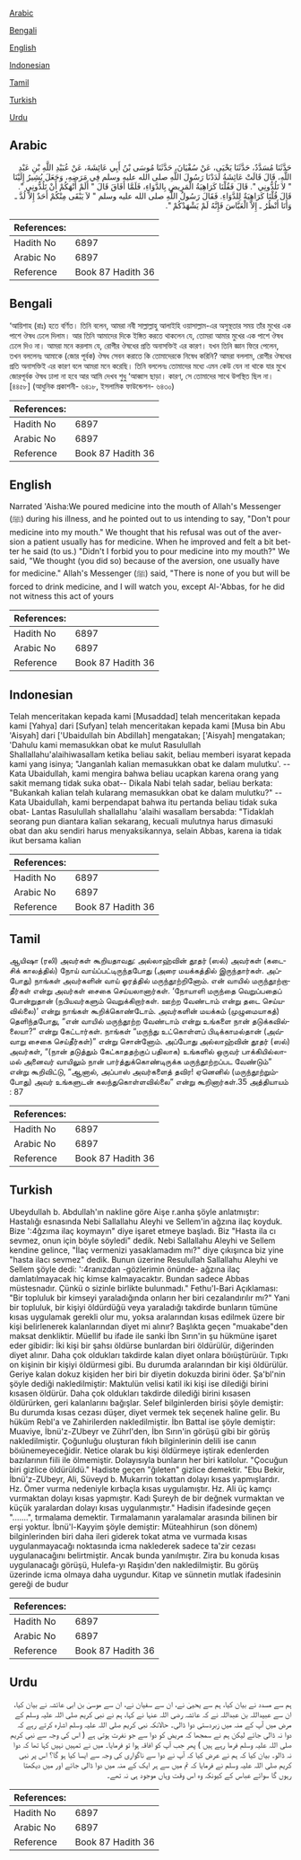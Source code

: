 [Arabic](#arabic)

[Bengali](#bengali)

[English](#english)

[Indonesian](#indonesian)

[Tamil](#tamil)

[Turkish](#turkish)

[Urdu](#urdu)

## Arabic


<div dir="rtl" lang="ar" style={{fontSize:'larger',backgroundColor:'#f8f9fa',padding:20}}>
حَدَّثَنَا مُسَدَّدٌ، حَدَّثَنَا يَحْيَى، عَنْ سُفْيَانَ، حَدَّثَنَا مُوسَى بْنُ أَبِي عَائِشَةَ، عَنْ عُبَيْدِ اللَّهِ بْنِ عَبْدِ اللَّهِ، قَالَ قَالَتْ عَائِشَةُ لَدَدْنَا رَسُولَ اللَّهِ صلى الله عليه وسلم فِي مَرَضِهِ، وَجَعَلَ يُشِيرُ إِلَيْنَا ‏"‏ لاَ تَلُدُّونِي ‏"‏‏.‏ قَالَ فَقُلْنَا كَرَاهِيَةُ الْمَرِيضِ بِالدَّوَاءِ، فَلَمَّا أَفَاقَ قَالَ ‏"‏ أَلَمْ أَنْهَكُمْ أَنْ تَلُدُّونِي ‏"‏‏.‏ قَالَ قُلْنَا كَرَاهِيَةٌ لِلدَّوَاءِ‏.‏ فَقَالَ رَسُولُ اللَّهِ صلى الله عليه وسلم ‏"‏ لاَ يَبْقَى مِنْكُمْ أَحَدٌ إِلاَّ لُدَّ ـ وَأَنَا أَنْظُرُ ـ إِلاَّ الْعَبَّاسَ فَإِنَّهُ لَمْ يَشْهَدْكُمْ ‏"‏‏.‏
</div>
<div style={{backgroundColor:'#f8f9fa',padding:20, marginBottom: 10}}><table> <thead> <tr> <th>References:</th> <th></th> </tr> </thead> <tbody><tr><td>Hadith No</td><td>6897</td></tr><tr><td>Arabic No</td><td>6897</td></tr><tr><td>Reference</td><td>Book 87 Hadith 36</td></tr></tbody></table></div>

## Bengali


<div dir="ltr" lang="bn" style={{fontSize:'larger',backgroundColor:'#f8f9fa',padding:20}}>
‘আয়িশাহ (রাঃ) হতে বর্ণিত। তিনি বলেন, আমরা নবী সাল্লাল্লাহু আলাইহি ওয়াসাল্লাম-এর অসুস্থতার সময় তাঁর মুখের এক পাশে ঔষধ ঢেলে দিলাম। আর তিনি আমাদের দিকে ইঙ্গিত করতে থাকলেন যে, তোমরা আমার মুখের এক পাশে ঔষধ ঢেলে দিও না। আমরা মনে করলাম যে, রোগীর ঔষধের প্রতি অনাসক্তিই এর কারণ। যখন তিনি জ্ঞান ফিরে পেলেন, তখন বললেনঃ আমাকে (জোর পূর্বক) ঔষধ সেবন করাতে কি তোমাদেরকে নিষেধ করিনি? আমরা বললাম, রোগীর ঔষধের প্রতি অনাসক্তিই এর কারণ বলে আমরা মনে করেছি। তিনি বললেনঃ তোমাদের মধ্যে এমন কেউ যেন না থাকে যার মুখে জোরপূর্বক ঔষধ ঢালা না হবে আর আমি দেখব শুধু ‘আব্বাস ছাড়া। কারণ, সে তোমাদের সাথে উপস্থিত ছিল না। [৪৪৫৮] (আধুনিক প্রকাশনী- ৬৪১৮, ইসলামিক ফাউন্ডেশন- ৬৪৩০)
</div>
<div style={{backgroundColor:'#f8f9fa',padding:20, marginBottom: 10}}><table> <thead> <tr> <th>References:</th> <th></th> </tr> </thead> <tbody><tr><td>Hadith No</td><td>6897</td></tr><tr><td>Arabic No</td><td>6897</td></tr><tr><td>Reference</td><td>Book 87 Hadith 36</td></tr></tbody></table></div>

## English


<div dir="ltr" lang="en" style={{fontSize:'larger',backgroundColor:'#f8f9fa',padding:20}}>
Narrated 'Aisha:We poured medicine into the mouth of Allah's Messenger (ﷺ) during his illness, and he pointed out to us intending to say, "Don't pour medicine into my mouth." We thought that his refusal was out of the aversion a patient usually has for medicine. When he improved and felt a bit better he said (to us.) "Didn't I forbid you to pour medicine into my mouth?" We said, "We thought (you did so) because of the aversion, one usually have for medicine." Allah's Messenger (ﷺ) said, "There is none of you but will be forced to drink medicine, and I will watch you, except Al-'Abbas, for he did not witness this act of yours
</div>
<div style={{backgroundColor:'#f8f9fa',padding:20, marginBottom: 10}}><table> <thead> <tr> <th>References:</th> <th></th> </tr> </thead> <tbody><tr><td>Hadith No</td><td>6897</td></tr><tr><td>Arabic No</td><td>6897</td></tr><tr><td>Reference</td><td>Book 87 Hadith 36</td></tr></tbody></table></div>

## Indonesian


<div dir="ltr" lang="id" style={{fontSize:'larger',backgroundColor:'#f8f9fa',padding:20}}>
Telah menceritakan kepada kami [Musaddad] telah menceritakan kepada kami [Yahya] dari [Sufyan] telah menceritakan kepada kami [Musa bin Abu 'Aisyah] dari ['Ubaidullah bin Abdillah] mengatakan; ['Aisyah] mengatakan; 'Dahulu kami memasukkan obat ke mulut Rasulullah Shallallahu'alaihiwasallam ketika beliau sakit, beliau memberi isyarat kepada kami yang isinya; "Janganlah kalian memasukkan obat ke dalam mulutku'. --Kata Ubaidullah, kami mengira bahwa beliau ucapkan karena orang yang sakit memang tidak suka obat-- Dikala Nabi telah sadar, beliau berkata: "Bukankah kalian telah kularang memasukkan obat ke dalam mulutku?" -- Kata Ubaidullah, kami berpendapat bahwa itu pertanda beliau tidak suka obat- Lantas Rasulullah shallallahu 'alaihi wasallam bersabda: "Tidaklah seorang pun diantara kalian sekarang, kecuali mulutnya harus dimasuki obat dan aku sendiri harus menyaksikannya, selain Abbas, karena ia tidak ikut bersama kalian
</div>
<div style={{backgroundColor:'#f8f9fa',padding:20, marginBottom: 10}}><table> <thead> <tr> <th>References:</th> <th></th> </tr> </thead> <tbody><tr><td>Hadith No</td><td>6897</td></tr><tr><td>Arabic No</td><td>6897</td></tr><tr><td>Reference</td><td>Book 87 Hadith 36</td></tr></tbody></table></div>

## Tamil


<div dir="ltr" lang="ta" style={{fontSize:'larger',backgroundColor:'#f8f9fa',padding:20}}>
ஆயிஷா (ரலி) அவர்கள் கூறியதாவது: அல்லாஹ்வின் தூதர் (ஸல்) அவர்கள் (கடைசிக் காலத்தில்) நோய் வாய்ப்பட்டிருந்தபோது (அரை மயக்கத்தில் இருந்தார்கள். அப்போது) நாங்கள் அவர்களின் வாய் ஓரத்தில் மருந்தூற்றினோம். என் வாயில் மருந்தூற்றாதீர்கள் என்று அவர்கள் சைகை செய்யலானார்கள். ‘நோயாளி மருந்தை வெறுப்பதைப் போன்றுதான் (நபியவர்களும் வெறுக்கிறார்கள். ஊற்ற வேண்டாம் என்று தடை செய்யவில்லை)’ என்று நாங்கள் கூறிக்கொண்டோம். அவர்களின் மயக்கம் (முழுமையாகத்) தெளிந்தபோது, “என் வாயில் மருந்தூற்ற வேண்டாம் என்று உங்களை நான் தடுக்கவில்லையா?” என்று கேட்டார்கள். நாங்கள் “மருந்து உட்கொள்ளப் பிடிக்காமல்தான் (அவ்வாறு சைகை செய்தீர்கள்)” என்று சொன்னோம். அப்போது அல்லாஹ்வின் தூதர் (ஸல்) அவர்கள், “(நான் தடுத்தும் கேட்காததற்குப் பதிலாக) உங்களில் ஒருவர் பாக்கியில்லாமல் அனைவர் வாயிலும் நான் பார்த்துக்கொண்டிருக்க மருந்தூற்றப்பட வேண்டும்” என்று கூறிவிட்டு, “ஆனால், அப்பாஸ் அவர்களைத் தவிர! ஏனெனில் (மருந்தூற்றும்போது) அவர் உங்களுடன் கலந்துகொள்ளவில்லை” என்று கூறினார்கள்.35 அத்தியாயம் : 87
</div>
<div style={{backgroundColor:'#f8f9fa',padding:20, marginBottom: 10}}><table> <thead> <tr> <th>References:</th> <th></th> </tr> </thead> <tbody><tr><td>Hadith No</td><td>6897</td></tr><tr><td>Arabic No</td><td>6897</td></tr><tr><td>Reference</td><td>Book 87 Hadith 36</td></tr></tbody></table></div>

## Turkish


<div dir="ltr" lang="tr" style={{fontSize:'larger',backgroundColor:'#f8f9fa',padding:20}}>
Ubeydullah b. Abdullah'ın nakline göre Aişe r.anha şöyle anlatmıştır: Hastalığı esnasında Nebi Sallallahu Aleyhi ve Sellem'in ağzına ilaç koyduk. Bize ':4ğzıma ilaç koymayın" diye işaret etmeye başladı. Biz "Hasta ila cı sevmez, onun için böyle söyledi" dedik. Nebi Sallallahu Aleyhi ve Sellem kendine gelince, "İlaç vermenizi yasaklamadım mı?" diye çıkışınca biz yine "hasta ilacı sevmez" dedik. Bunun üzerine Resulullah Sallallahu Aleyhi ve Sellem şöyle dedi: ':4ranızdan -gözlerimin önünde- ağzına ilaç damlatılmayacak hiç kimse kalmayacaktır. Bundan sadece Abbas müstesnadır. Çünkü o sizinle birlikte bulunmadı." Fethu'l-Bari Açıklaması: "Bir topluluk bir kimseyi yaraladığında onların her biri cezalandırılır mı?" Yani bir topluluk, bir kişiyi öldürdüğü veya yaraladığı takdirde bunların tümüne kısas uygulamak gerekli olur mu, yoksa aralarından kısas edilmek üzere bir kişi belirlenerek kalanlarından diyet mi alınır? Başlıkta geçen "muakabe"den maksat denkliktir. Müellif bu ifade ile sanki İbn Sırın'in şu hükmüne işaret eder gibidir: İki kişi bir şahsı öldürse bunlardan biri öldürülür, diğerinden diyet alınır. Daha çok oldukları takdirde kalan diyet onlara böıüştürüıür. Tıpkı on kişinin bir kişiyi öldürmesi gibi. Bu durumda aralarından bir kişi öldürülür. Geriye kalan dokuz kişiden her biri bir diyetin dokuzda birini öder. Şa'bl'nin şöyle dediği nakledilmiştir: Maktulün velisi katil iki kişi ise dilediği birini kısasen öldürür. Daha çok oldukları takdirde dilediği birini kısasen öldürürken, geri kalanlarını bağışlar. Selef bilginlerden birisi şöyle demiştir: Bu durumda kısas cezası düşer, diyet vermek tek seçenek haline gelir. Bu hüküm Rebl'a ve Zahirilerden nakledilmiştir. İbn Battal ise şöyle demiştir: Muaviye, İbnü'z-ZUbeyr ve Zührl'den, İbn Sırın'in görüşü gibi bir görüş nakledilmiştir. Çoğunluğu oluşturan fıkıh bilginlerinin delili ise canın böıünemeyeceğidir. Netice olarak bu kişi öldürmeye iştirak edenlerden bazılarının fiili ile ölmemiştir. Dolayısıyla bunların her biri katilolur. "Çocuğun biri gizlice öldürüldü." Hadiste geçen "ğıleten" gizlice demektir. "Ebu Bekir, İbnü'z-ZUbeyr, Ali, Süveyd b. Mukarrin tokattan dolayı kısas yapmışlardır. Hz. Ömer vurma nedeniyle kırbaçla kısas uygulamıştır. Hz. Ali üç kamçı vurmaktan dolayı kısas yapmıştır. Kadı Şureyh de bir değnek vurmaktan ve küçük yaralardan dolayı kısas uygulanmıştır." Hadisin ifadesinde geçen ".......", tırmalama demektir. Tırmalamanın yaralamalar arasında bilinen bir erşi yoktur. İbnü'l-Kayyim şöyle demiştir: Müteahhirun (son dönem) bilginlerinden biri daha ileri giderek tokat atma ve vurmada kısas uygulanmayacağı noktasında icma naklederek sadece ta'zir cezası uygulanacağını belirtmiştir. Ancak bunda yanılmıştır. Zira bu konuda kısas uygulanacağı görüşü, Hulefa-yı Raşidın'den nakledilmiştir. Bu görüş üzerinde icma olmaya daha uygundur. Kitap ve sünnetin mutlak ifadesinin gereği de budur
</div>
<div style={{backgroundColor:'#f8f9fa',padding:20, marginBottom: 10}}><table> <thead> <tr> <th>References:</th> <th></th> </tr> </thead> <tbody><tr><td>Hadith No</td><td>6897</td></tr><tr><td>Arabic No</td><td>6897</td></tr><tr><td>Reference</td><td>Book 87 Hadith 36</td></tr></tbody></table></div>

## Urdu


<div dir="rtl" lang="ur" style={{fontSize:'larger',backgroundColor:'#f8f9fa',padding:20}}>
ہم سے مسدد نے بیان کیا، ہم سے یحییٰ نے، ان سے سفیان نے، ان سے موسیٰ بن ابی عائشہ نے بیان کیا، ان سے عبیداللہ بن عبداللہ نے کہ عائشہ رضی اللہ عنہا نے کہا، ہم نے نبی کریم صلی اللہ علیہ وسلم کے مرض میں آپ کے منہ میں زبردستی دوا ڈالی۔ حالانکہ نبی کریم صلی اللہ علیہ وسلم اشارہ کرتے رہے کہ دوا نہ ڈالی جائے لیکن ہم نے سمجھا کہ مریض کو دوا سے جو نفرت ہوتی ہے ( اس کی وجہ سے نبی کریم صلی اللہ علیہ وسلم فرما رہے ہیں ) پھر جب آپ کو افاقہ ہوا تو فرمایا۔ میں نے تمہیں نہیں کہا تھا کہ دوا نہ ڈالو۔ بیان کیا کہ ہم نے عرض کیا کہ آپ نے دوا سے ناگواری کی وجہ سے ایسا کیا ہو گا؟ اس پر نبی کریم صلی اللہ علیہ وسلم نے فرمایا کہ تم میں سے ہر ایک کے منہ میں دوا ڈالی جائے اور میں دیکھتا رہوں گا سوائے عباس کے کیونکہ وہ اس وقت وہاں موجود ہی نہ تھے۔
</div>
<div style={{backgroundColor:'#f8f9fa',padding:20, marginBottom: 10}}><table> <thead> <tr> <th>References:</th> <th></th> </tr> </thead> <tbody><tr><td>Hadith No</td><td>6897</td></tr><tr><td>Arabic No</td><td>6897</td></tr><tr><td>Reference</td><td>Book 87 Hadith 36</td></tr></tbody></table></div>